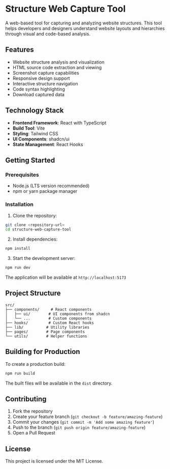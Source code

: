 # Structure Web Capture Tool

A web-based tool for capturing and analyzing website structures. This tool helps developers and designers understand website layouts and hierarchies through visual and code-based analysis.

## Features

- Website structure analysis and visualization
- HTML source code extraction and viewing
- Screenshot capture capabilities
- Responsive design support
- Interactive structure navigation
- Code syntax highlighting
- Download captured data

## Technology Stack

- **Frontend Framework**: React with TypeScript
- **Build Tool**: Vite
- **Styling**: Tailwind CSS
- **UI Components**: shadcn/ui
- **State Management**: React Hooks

## Getting Started

### Prerequisites

- Node.js (LTS version recommended)
- npm or yarn package manager

### Installation

1. Clone the repository:
```sh
git clone <repository-url>
cd structure-web-capture-tool
```

2. Install dependencies:
```sh
npm install
```

3. Start the development server:
```sh
npm run dev
```

The application will be available at `http://localhost:5173`

## Project Structure

```
src/
├── components/     # React components
│   ├── ui/        # UI components from shadcn
│   └── ...        # Custom components
├── hooks/         # Custom React hooks
├── lib/          # Utility libraries
├── pages/        # Page components
└── utils/        # Helper functions
```

## Building for Production

To create a production build:

```sh
npm run build
```

The built files will be available in the `dist` directory.

## Contributing

1. Fork the repository
2. Create your feature branch (`git checkout -b feature/amazing-feature`)
3. Commit your changes (`git commit -m 'Add some amazing feature'`)
4. Push to the branch (`git push origin feature/amazing-feature`)
5. Open a Pull Request

## License

This project is licensed under the MIT License.
